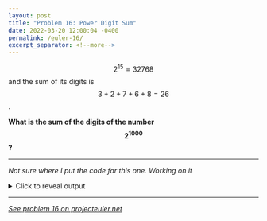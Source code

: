 ```yaml
---
layout: post
title: "Problem 16: Power Digit Sum"
date: 2022-03-20 12:00:04 -0400
permalink: /euler-16/
excerpt_separator: <!--more-->
---
```

$$2^{15} = 32768$$ and the sum of its digits is $$3 + 2 + 7 + 6 + 8 = 26$$.

**What is the sum of the digits of the number $$2^{1000}$$?**
<!--more-->

***

*Not sure where I put the code for this one. Working on it*

<details> 
<summary>Click to reveal output</summary>
{% highlight py%}
...still working on it
{% endhighlight %}
</details>  

***

*[See problem 16 on projecteuler.net](https://projecteuler.net/problem=16)*